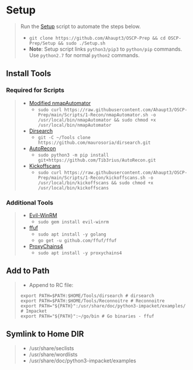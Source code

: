 # Setup

> Run the [Setup](Setup.sh) script to automate the steps below.
>
> - `git clone https://github.com/Ahaupt3/OSCP-Prep && cd OSCP-Prep/Setup && sudo ./Setup.sh`
> - **Note**: Setup script links `python3/pip3` to `python/pip` commands. Use `python2.7` for normal `python2` commands.

## Install Tools

### Required for Scripts

> - [Modified nmapAutomator](/Scripts/1-Recon/nmapAutomator.sh)
>   - `sudo curl https://raw.githubusercontent.com/Ahaupt3/OSCP-Prep/main/Scripts/1-Recon/nmapAutomator.sh -o /usr/local/bin/nmapAutomator && sudo chmod +x /usr/local/bin/nmapAutomator`
> - [Dirsearch](https://github.com/maurosoria/dirsearch)
>   - `git -C ~/Tools clone https://github.com/maurosoria/dirsearch.git`
> - [AutoRecon](https://github.com/Tib3rius/AutoRecon)
>   - `sudo python3 -m pip install git+https://github.com/Tib3rius/AutoRecon.git`
> - [Kickoffscans](/Scripts/1-Recon/kickoffscans.sh)
>   - `sudo curl https://raw.githubusercontent.com/Ahaupt3/OSCP-Prep/main/Scripts/1-Recon/kickoffscans.sh -o /usr/local/bin/kickoffscans && sudo chmod +x /usr/local/bin/kickoffscans`

### Additional Tools

> - [Evil-WinRM](https://github.com/Hackplayers/evil-winrm)
>   - `sudo gem install evil-winrm`
> - [ffuf](https://github.com/ffuf/ffuf/)
>   - `sudo apt install -y golang`
>   - `go get -u github.com/ffuf/ffuf`
> - [ProxyChains4](https://github.com/haad/proxychains)
>   - `sudo apt install -y proxychains4`

## Add to Path

> - Append to RC file:
>
> ```shell
> export PATH=$PATH:$HOME/Tools/dirsearch # dirsearch
> export PATH=$PATH:$HOME/Tools/Reconnoitre # Reconnoitre
> export PATH="${PATH}":/usr/share/doc/python3-impacket/examples/ # Impacket
> export PATH="${PATH}":~/go/bin # Go binaries - ffuf
> ```

## Symlink to Home DIR

> - /usr/share/seclists
> - /usr/share/wordlists
> - /usr/share/doc/python3-impacket/examples
